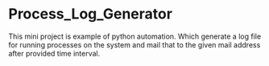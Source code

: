 # Process_Log_Generator
This mini project is example of python automation. Which generate a log file for running processes on the system and mail that to the given mail address after provided time interval. 
